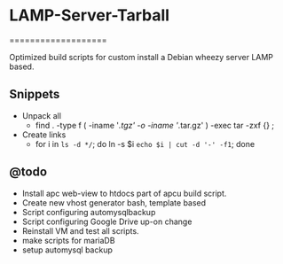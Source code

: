 # LAMP-Server-Tarball
===================

Optimized build scripts for custom install a Debian wheezy server LAMP based.

## Snippets
  - Unpack all
    - find . -type f \( -iname '*.tgz' -o -iname '*.tar.gz' \) -exec tar -zxf {} \;
  - Create links
    - for i in `ls -d */`; do ln -s $i `echo $i | cut -d '-' -f1`; done

## @todo
  - Install apc web-view to htdocs part of apcu build script.
  - Create new vhost generator bash, template based
  - Script configuring automysqlbackup
  - Script configuring Google Drive up-on change
  - Reinstall VM and test all scripts.
  - make scripts for mariaDB
  - setup automysql backup

